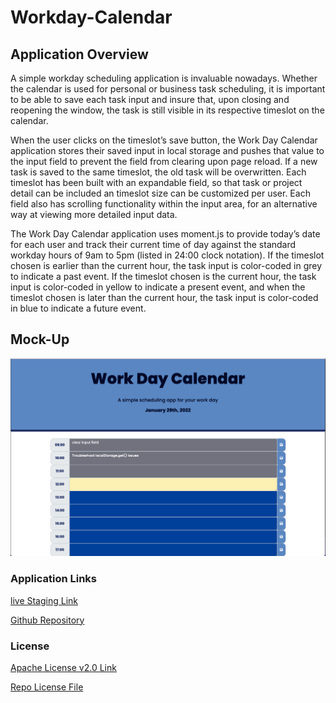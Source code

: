 # Workday-Calendar

## Application Overview

A simple workday scheduling application is invaluable nowadays. Whether the calendar is used for personal or business task scheduling, it is important to be able to save each task input and insure that, upon closing and reopening the window, the task is still visible in its respective timeslot on the calendar.

When the user clicks on the timeslot’s save button, the Work Day Calendar application stores their saved input in local storage and pushes that value to the input field to prevent the field from clearing upon page reload. If a new task is saved to the same timeslot, the old task will be overwritten. Each timeslot has been built with an expandable field, so that task or project detail can be included an timeslot size can be customized per user. Each field also has scrolling functionality within the input area, for an alternative way at viewing more detailed input data.

The Work Day Calendar application uses moment.js to provide today’s date for each user and track their current time of day against the standard workday hours of 9am to 5pm (listed in 24:00 clock notation). If the timeslot chosen is earlier than the current hour, the task input is color-coded in grey to indicate a past event. If the timeslot chosen is the current hour, the task input is color-coded in yellow to indicate a present event, and when the timeslot chosen is later than the current hour, the task input is color-coded in blue to indicate a future event.

## Mock-Up

![Static Image](https://github.com/jacih/Workday-Calendar/blob/1452e85634b5fb7b113be24d80e3359ca8bca6da/assets/images/Work%20Day%20Calendar%20mockup.png)

[]()

### Application Links

[live Staging Link](https://jacih.github.io/Workday-Calendar/)

[Github Repository](https://github.com/jacih/Workday-Calendar.git)

### License

[Apache License v2.0 Link](https://www.apache.org/licenses/LICENSE-2.0)

[Repo License File]()
